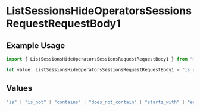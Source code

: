 # ListSessionsHideOperatorsSessionsRequestRequestBody1

## Example Usage

```typescript
import { ListSessionsHideOperatorsSessionsRequestRequestBody1 } from "@orq-ai/node/models/operations";

let value: ListSessionsHideOperatorsSessionsRequestRequestBody1 = "is_not";
```

## Values

```typescript
"is" | "is_not" | "contains" | "does_not_contain" | "starts_with" | "ends_with" | "is_empty" | "is_not_empty"
```
